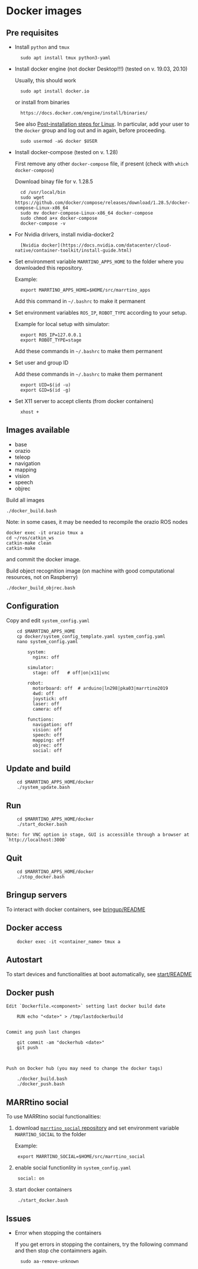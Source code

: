# Docker images

## Pre requisites

* Install `python` and `tmux`

        sudo apt install tmux python3-yaml


* Install docker engine (not docker Desktop!!!)  (tested on v. 19.03, 20.10) 

    Usually, this should work
    
        sudo apt install docker.io

    or install from binaries

        https://docs.docker.com/engine/install/binaries/

    See also 
    [Post-installation steps for Linux](https://docs.docker.com/install/linux/linux-postinstall/).
    In particular, add your user to the `docker` group and log out and in again, before proceeding.

        sudo usermod -aG docker $USER


* Install docker-compose (tested on v. 1.28)

    First remove any other `docker-compose` file, if present (check with `which docker-compose`)

    Download binay file for v. 1.28.5

        cd /usr/local/bin
        sudo wget https://github.com/docker/compose/releases/download/1.28.5/docker-compose-Linux-x86_64
        sudo mv docker-compose-Linux-x86_64 docker-compose
        sudo chmod a+x docker-compose
        docker-compose -v

* For Nvidia drivers, install nvidia-docker2

        [Nvidia docker](https://docs.nvidia.com/datacenter/cloud-native/container-toolkit/install-guide.html)


* Set environment variable `MARRTINO_APPS_HOME` to the folder where you downloaded this repository.

    Example:

        export MARRTINO_APPS_HOME=$HOME/src/marrtino_apps

    Add this command in `~/.bashrc` to make it permanent


* Set environment variables `ROS_IP`, `ROBOT_TYPE` according to your setup.

    Example for local setup with simulator:

        export ROS_IP=127.0.0.1
        export ROBOT_TYPE=stage

    Add these commands in `~/.bashrc` to make them permanent

* Set user and group ID

    Add these commands in `~/.bashrc` to make them permanent

        export UID=$(id -u)
        export GID=$(id -g)


* Set X11 server to accept clients (from docker containers)

        xhost +


## Images available

* base
* orazio
* teleop
* navigation
* mapping
* vision
* speech
* objrec


Build all images

    ./docker_build.bash

Note: in some cases, it may be needed to recompile the orazio ROS nodes

    docker exec -it orazio tmux a
    cd ~/ros/catkin_ws
    catkin-make clean
    catkin-make

and commit the docker image.

Build object recognition image (on machine with good computational resources, not on Raspberry)


    ./docker_build_objrec.bash



## Configuration

Copy and edit `system_config.yaml`

        cd $MARRTINO_APPS_HOME
        cp docker/system_config_template.yaml system_config.yaml
        nano system_config.yaml

            system:
              nginx: off

            simulator:
              stage: off   # off|on|x11|vnc

            robot:
              motorboard: off  # arduino|ln298|pka03|marrtino2019
              4wd: off
              joystick: off
              laser: off
              camera: off

            functions:
              navigation: off
              vision: off
              speech: off
              mapping: off
              objrec: off
              social: off



## Update and build

        cd $MARRTINO_APPS_HOME/docker
        ./system_update.bash

## Run

        cd $MARRTINO_APPS_HOME/docker
        ./start_docker.bash

    Note: for VNC option in stage, GUI is accessible through a browser at `http://localhost:3000`

## Quit

        cd $MARRTINO_APPS_HOME/docker
        ./stop_docker.bash


## Bringup servers

To interact with docker containers, see 
[bringup/README](https://bitbucket.org/iocchi/marrtino_apps/src/master/bringup/README.md)

## Docker access

        docker exec -it <container_name> tmux a

## Autostart


To start devices and functionalities at boot automatically, see
[start/README](https://bitbucket.org/iocchi/marrtino_apps/src/master/start/README.md)

## Docker push

    Edit `Dockerfile.<component>` setting last docker build date

        RUN echo "<date>" > /tmp/lastdockerbuild


    Commit ang push last changes

        git commit -am "dockerhub <date>"
        git push



    Push on Docker hub (you may need to change the docker tags)

        ./docker_build.bash
        ./docker_push.bash


## MARRtino social

To use MARRtino social functionalities:

1) download  [`marrtino_social` repository](https://github.com/artigianitecnologici/marrtino_social) and set environment variable `MARRTINO_SOCIAL` to the folder

    Example:

        export MARRTINO_SOCIAL=$HOME/src/marrtino_social


2) enable social functionlity in `system_config.yaml`

        social: on

3) start docker containers

        ./start_docker.bash


## Issues

* Error when stopping the containers

    If you get errors in stopping the containers, try the following command and then stop che contaimners again.

        sudo aa-remove-unknown


